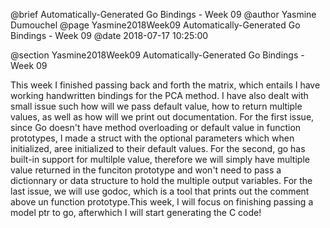 @brief Automatically-Generated Go Bindings - Week 09
@author Yasmine Dumouchel
@page Yasmine2018Week09 Automatically-Generated Go Bindings - Week 09
@date 2018-07-17 10:25:00

@section Yasmine2018Week09 Automatically-Generated Go Bindings - Week 09

This week I finished passing back and forth the matrix, which entails I have working handwritten bindings for the PCA method. I have also dealt  with small issue such how will we pass default value, how to return multiple values, as well as how will we print out documentation. For the first issue, since Go doesn't have method overloading or default value in function prototypes, I made a struct with the optional parameters which when initialized, aree initialized to their default values. For the second, go has built-in support for multilple value, therefore we will simply have multiple value returned in the funciton prototype and won't need to pass a dictionnary or data structure to hold the multiple output variables. For the last issue, we will use godoc, which is a tool that prints out the comment above un function prototype.This week, I will focus on finishing passing a model ptr to go, afterwhich I will start generating the C code!
